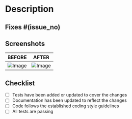 <!-- PLEASE REMOVE ALL OF THE COMMENTS BEFORE CREATING PULL REQUEST -->

# Description

<!--
  Please include a summary of the change and which issue is fixed. List any dependencies that are required for this change.
-->

## Fixes #(issue_no)

<!--
  Replace `issue_no` with the issue number which is fixed in this PR
-->

## Screenshots

<!--
  If applicable, add screenshots or images demonstrating the changes made

  You can drag and drop you screenshots inside the Before and After after removing the Placeholder Image.
-->

|        BEFORE        |        AFTER         |
| :------------------: | :------------------: |
| ![Image](image-link) | ![Image](image-link) |

## Checklist

<!--
  Mark the completed tasks with [x]
-->

- [ ] Tests have been added or updated to cover the changes
- [ ] Documentation has been updated to reflect the changes
- [ ] Code follows the established coding style guidelines
- [ ] All tests are passing
